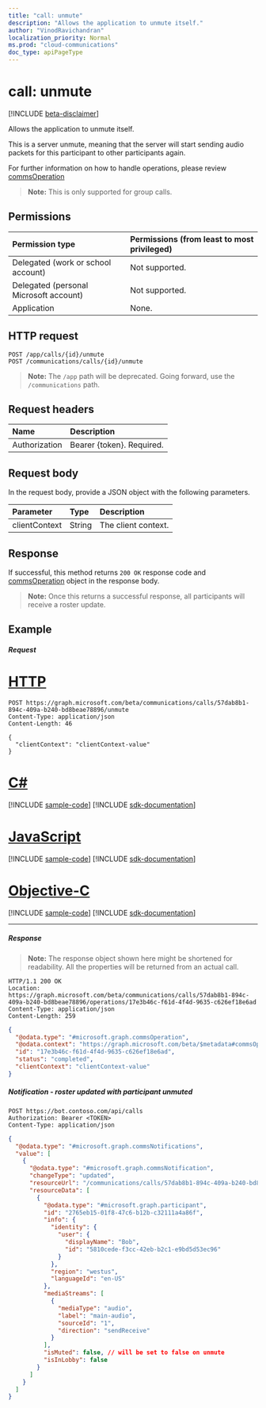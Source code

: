 ```yaml
---
title: "call: unmute"
description: "Allows the application to unmute itself."
author: "VinodRavichandran"
localization_priority: Normal
ms.prod: "cloud-communications"
doc_type: apiPageType
---
```


# call: unmute

[!INCLUDE [beta-disclaimer](../../includes/beta-disclaimer.md)]

Allows the application to unmute itself.

This is a server unmute, meaning that the server will start sending audio packets for this participant to other participants again.

For further information on how to handle operations, please review [commsOperation](../resources/commsOperation.md)

> **Note:** This is only supported for group calls.

## Permissions

| Permission type                        | Permissions (from least to most privileged) |
|:---------------------------------------|:--------------------------------------------|
| Delegated (work or school account)     | Not supported.                               |
| Delegated (personal Microsoft account) | Not supported.                               |
| Application                            | None.                                        |

## HTTP request
<!-- { "blockType": "ignored" } -->
```http
POST /app/calls/{id}/unmute
POST /communications/calls/{id}/unmute
```
> **Note:** The `/app` path will be deprecated. Going forward, use the `/communications` path.

## Request headers
| Name          | Description               |
|:--------------|:--------------------------|
| Authorization | Bearer {token}. Required. |

## Request body
In the request body, provide a JSON object with the following parameters.

| Parameter      | Type    |Description|
|:---------------|:--------|:----------|
|clientContext|String|The client context.|

## Response
If successful, this method returns `200 OK` response code and [commsOperation](../resources/commsoperation.md) object in the response body.

>**Note:** Once this returns a successful response, all participants will receive a roster update.

## Example

##### Request

# [HTTP](#tab/http)
<!-- {
  "blockType": "request",
  "name": "call-unmute"
}-->
```http
POST https://graph.microsoft.com/beta/communications/calls/57dab8b1-894c-409a-b240-bd8beae78896/unmute
Content-Type: application/json
Content-Length: 46

{
  "clientContext": "clientContext-value"
}
```
# [C#](#tab/csharp)
[!INCLUDE [sample-code](../includes/snippets/csharp/call-unmute-csharp-snippets.md)]
[!INCLUDE [sdk-documentation](../includes/snippets/snippets-sdk-documentation-link.md)]

# [JavaScript](#tab/javascript)
[!INCLUDE [sample-code](../includes/snippets/javascript/call-unmute-javascript-snippets.md)]
[!INCLUDE [sdk-documentation](../includes/snippets/snippets-sdk-documentation-link.md)]

# [Objective-C](#tab/objc)
[!INCLUDE [sample-code](../includes/snippets/objc/call-unmute-objc-snippets.md)]
[!INCLUDE [sdk-documentation](../includes/snippets/snippets-sdk-documentation-link.md)]

---


##### Response

> **Note:** The response object shown here might be shortened for readability. All the properties will be returned from an actual call.

<!-- {
  "blockType": "response",
  "truncated": true,
  "@odata.type": "microsoft.graph.commsOperation"
} -->
```http
HTTP/1.1 200 OK
Location: https://graph.microsoft.com/beta/communications/calls/57dab8b1-894c-409a-b240-bd8beae78896/operations/17e3b46c-f61d-4f4d-9635-c626ef18e6ad
Content-Type: application/json
Content-Length: 259
```

<!-- {
  "blockType": "example",
  "@odata.type": "microsoft.graph.commsOperation",
  "truncated": true
}-->
```json
{
  "@odata.type": "#microsoft.graph.commsOperation",
  "@odata.context": "https://graph.microsoft.com/beta/$metadata#commsOperation",
  "id": "17e3b46c-f61d-4f4d-9635-c626ef18e6ad",
  "status": "completed",
  "clientContext": "clientContext-value"
}
```

##### Notification - roster updated with participant unmuted

```http
POST https://bot.contoso.com/api/calls
Authorization: Bearer <TOKEN>
Content-Type: application/json
```

<!-- {
  "blockType": "example",
  "@odata.type": "microsoft.graph.commsNotifications"
}-->
```json
{
  "@odata.type": "#microsoft.graph.commsNotifications",
  "value": [
    {
      "@odata.type": "#microsoft.graph.commsNotification",
      "changeType": "updated",
      "resourceUrl": "/communications/calls/57dab8b1-894c-409a-b240-bd8beae78896/participants",
      "resourceData": [
        {
          "@odata.type": "#microsoft.graph.participant",
          "id": "2765eb15-01f8-47c6-b12b-c32111a4a86f",
          "info": {
            "identity": {
              "user": {
                "displayName": "Bob",
                "id": "5810cede-f3cc-42eb-b2c1-e9bd5d53ec96"
              }
            },
            "region": "westus",
            "languageId": "en-US"
          },
          "mediaStreams": [
            {
              "mediaType": "audio",
              "label": "main-audio",
              "sourceId": "1",
              "direction": "sendReceive"
            }
          ],
          "isMuted": false, // will be set to false on unmute
          "isInLobby": false
        }
      ]
    }
  ]
}
```

<!-- uuid: 8fcb5dbc-d5aa-4681-8e31-b001d5168d79
2015-10-25 14:57:30 UTC -->
<!--
{
  "type": "#page.annotation",
  "description": "call: unmute",
  "keywords": "",
  "section": "documentation",
  "tocPath": "",
  "suppressions": [
  ]
}
-->
